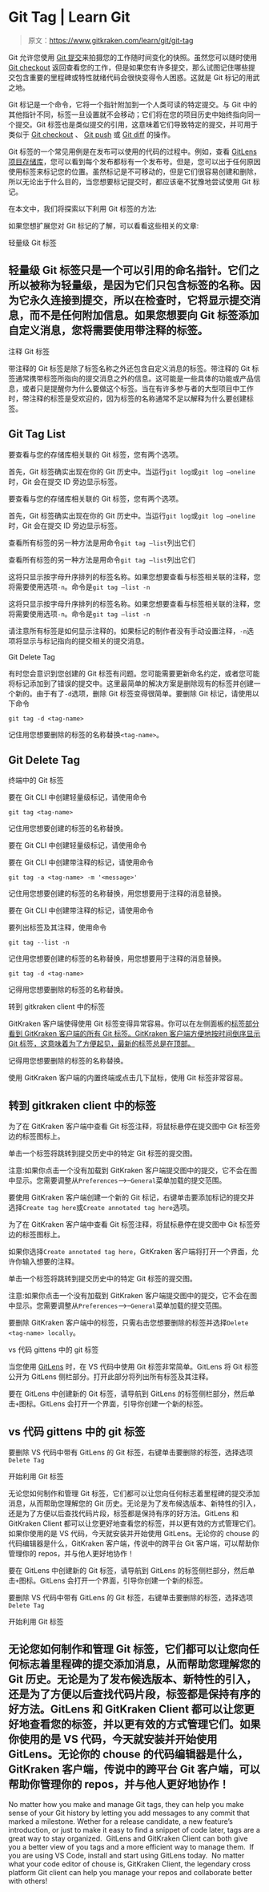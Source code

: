 # Git Tag | Learn Git

> 原文：<https://www.gitkraken.com/learn/git/git-tag>

Git 允许您使用 [Git 提交](https://www.gitkraken.com/learn/git/commit)来拍摄您的工作随时间变化的快照。虽然您可以随时使用 [Git checkout](https://www.gitkraken.com/learn/git/git-checkout) 返回查看您的工作，但是如果您有许多提交，那么试图记住哪些提交包含重要的里程碑或特性就绪代码会很快变得令人困惑。这就是 Git 标记的用武之地。

Git 标记是一个命令，它将一个指针附加到一个人类可读的特定提交。与 Git 中的其他指针不同，标签一旦设置就不会移动；它们将在您的项目历史中始终指向同一个提交。Git 标签也是类似提交的引用，这意味着它们导致特定的提交，并可用于类似于 [Git checkout](https://www.gitkraken.com/learn/git/git-checkout) 、 [Git push](https://www.gitkraken.com/learn/git/git-push) 或 [Git diff](https://www.gitkraken.com/learn/git/git-diff) 的操作。

Git 标签的一个常见用例是在发布可以使用的代码的过程中。例如，查看 [GitLens 项目存储库](https://github.com/gitkraken/vscode-gitlens/tags)，您可以看到每个发布都标有一个发布号。但是，您可以出于任何原因使用标签来标记您的位置。虽然标记是不可移动的，但是它们很容易创建和删除，所以无论出于什么目的，当您想要标记提交时，都应该毫不犹豫地尝试使用 Git 标记。

在本文中，我们将探索以下利用 Git 标签的方法:

如果您想扩展您对 Git 标记的了解，可以看看这些相关的文章:

轻量级 Git 标签

## 轻量级 Git 标签只是一个可以引用的命名指针。它们之所以被称为轻量级，是因为它们只包含标签的名称。因为它永久连接到提交，所以在检查时，它将显示提交消息，而不是任何附加信息。如果您想要向 Git 标签添加自定义消息，您将需要使用带注释的标签。

注释 Git 标签

带注释的 Git 标签是除了标签名称之外还包含自定义消息的标签。带注释的 Git 标签通常携带标签所指向的提交消息之外的信息。这可能是一些具体的功能或产品信息，或者只是提醒你为什么要做这个标签。当在有许多参与者的大型项目中工作时，带注释的标签是受欢迎的，因为标签的名称通常不足以解释为什么要创建标签。

## Git Tag List

要查看与您的存储库相关联的 Git 标签，您有两个选项。

首先，Git 标签确实出现在你的 Git 历史中。当运行`git log`或`git log –oneline`时，Git 会在提交 ID 旁边显示标签。

要查看与您的存储库相关联的 Git 标签，您有两个选项。

首先，Git 标签确实出现在你的 Git 历史中。当运行`git log`或`git log –oneline`时，Git 会在提交 ID 旁边显示标签。

查看所有标签的另一种方法是用命令`git tag –list`列出它们

查看所有标签的另一种方法是用命令`git tag –list`列出它们

这将只显示按字母升序排列的标签名称。如果您想要查看与标签相关联的注释，您将需要使用选项`-n`。命令是`git tag –list -n`

这将只显示按字母升序排列的标签名称。如果您想要查看与标签相关联的注释，您将需要使用选项`-n`。命令是`git tag –list -n`

请注意所有标签是如何显示注释的。如果标记的制作者没有手动设置注释，`-n`选项将显示与标记指向的提交相关的提交消息。

Git Delete Tag

有时您会意识到您创建的 Git 标签有问题。您可能需要更新命名约定，或者您可能将标记添加到了错误的提交中。这里最简单的解决方案是删除现有的标签并创建一个新的。由于有了`-d`选项，删除 Git 标签变得很简单。要删除 Git 标记，请使用以下命令

`git tag -d <tag-name>`

记住用您想要删除的标签的名称替换`<tag-name>`。

## Git Delete Tag

终端中的 Git 标签

要在 Git CLI 中创建轻量级标记，请使用命令

`git tag <tag-name>`

记住用您想要创建的标签的名称替换<tag-name>。</tag-name>

要在 Git CLI 中创建轻量级标记，请使用命令

要在 Git CLI 中创建带注释的标记，请使用命令

`git tag -a <tag-name> -m '<message>'`

记住用您想要创建的标签的名称替换<tag-name>，用您想要用于注释的消息替换<message>。</message></tag-name>

要在 Git CLI 中创建带注释的标记，请使用命令

要列出标签及其注释，使用命令

`git tag --list -n`

记住用您想要创建的标签的名称替换<tag-name>，用您想要用于注释的消息替换<message>。</message></tag-name>

`git tag -d <tag-name>`

记得用您想要删除的标签的名称替换<tag-name>。</tag-name>

转到 gitkraken client 中的标签

GitKraken 客户端使得使用 Git 标签变得异常容易。你可以在左侧面板的[标签部分看到 GitKraken 客户端的所有 Git 标签。GitKraken 客户端方便地按时间倒序显示 Git 标签，这意味着为了方便起见，最新的标签总是在顶部。](https://help.gitkraken.com/gitkraken-client/interface/)

记得用您想要删除的标签的名称替换<tag-name>。</tag-name>



使用 GitKraken 客户端的内置终端或点击几下鼠标，使用 Git 标签非常容易。

## 转到 gitkraken client 中的标签

为了在 GitKraken 客户端中查看 Git 标签注释，将鼠标悬停在提交图中 Git 标签旁边的标签图标上。

单击一个标签将跳转到提交历史中的特定 Git 标签的提交图。

注意:如果你点击一个没有加载到 GitKraken 客户端提交图中的提交，它不会在图中显示。您需要调整从`Preferences`–>–`General`菜单加载的提交范围。

要使用 GitKraken 客户端创建一个新的 Git 标记，右键单击要添加标记的提交并选择`Create tag here`或`Create annotated tag here`选项。

为了在 GitKraken 客户端中查看 Git 标签注释，将鼠标悬停在提交图中 Git 标签旁边的标签图标上。

如果你选择`Create annotated tag here`，GitKraken 客户端将打开一个界面，允许你输入想要的注释。

单击一个标签将跳转到提交历史中的特定 Git 标签的提交图。

注意:如果你点击一个没有加载到 GitKraken 客户端提交图中的提交，它不会在图中显示。您需要调整从`Preferences`–>–`General`菜单加载的提交范围。

要删除 GitKraken 客户端中的标签，只需右击您想要删除的标签并选择`Delete <tag-name> locally`。

vs 代码 gittens 中的 git 标签

当您使用 [GitLens](https://www.gitkraken.com/gitlens) 时，在 VS 代码中使用 Git 标签非常简单。GitLens 将 Git 标签公开为 GitLens 侧栏部分。打开此部分将列出所有标签及其注释。

要在 GitLens 中创建新的 Git 标签，请导航到 GitLens 的标签侧栏部分，然后单击`+`图标。GitLens 会打开一个界面，引导你创建一个新的标签。

## vs 代码 gittens 中的 git 标签

要删除 VS 代码中带有 GitLens 的 Git 标签，右键单击要删除的标签，选择选项`Delete Tag`

开始利用 Git 标签

无论您如何制作和管理 Git 标签，它们都可以让您向任何标志着里程碑的提交添加消息，从而帮助您理解您的 Git 历史。无论是为了发布候选版本、新特性的引入，还是为了方便以后查找代码片段，标签都是保持有序的好方法。GitLens 和 GitKraken Client 都可以让您更好地查看您的标签，并以更有效的方式管理它们。如果你使用的是 VS 代码，今天就安装并开始使用 GitLens。无论你的 chouse 的代码编辑器是什么，GitKraken 客户端，传说中的跨平台 Git 客户端，可以帮助你管理你的 repos，并与他人更好地协作！

要在 GitLens 中创建新的 Git 标签，请导航到 GitLens 的标签侧栏部分，然后单击`+`图标。GitLens 会打开一个界面，引导你创建一个新的标签。

要删除 VS 代码中带有 GitLens 的 Git 标签，右键单击要删除的标签，选择选项`Delete Tag`

开始利用 Git 标签

## 无论您如何制作和管理 Git 标签，它们都可以让您向任何标志着里程碑的提交添加消息，从而帮助您理解您的 Git 历史。无论是为了发布候选版本、新特性的引入，还是为了方便以后查找代码片段，标签都是保持有序的好方法。GitLens 和 GitKraken Client 都可以让您更好地查看您的标签，并以更有效的方式管理它们。如果你使用的是 VS 代码，今天就安装并开始使用 GitLens。无论你的 chouse 的代码编辑器是什么，GitKraken 客户端，传说中的跨平台 Git 客户端，可以帮助你管理你的 repos，并与他人更好地协作！

No matter how you make and manage Git tags, they can help you make sense of your Git history by letting you add messages to any commit that marked a milestone. Wether for a release candidate, a new feature’s introduction, or just to make it easy to find a snippet of code later, tags are a great way to stay organized.  GitLens and GitKraken Client can both give you a better view of you tags and a more efficient way to manage them.  If you are using VS Code, install and start using GitLens today.  No matter what your code editor of chouse is, GitKraken Client, the legendary cross platform Git client can help you manage your repos and collaborate better with others!